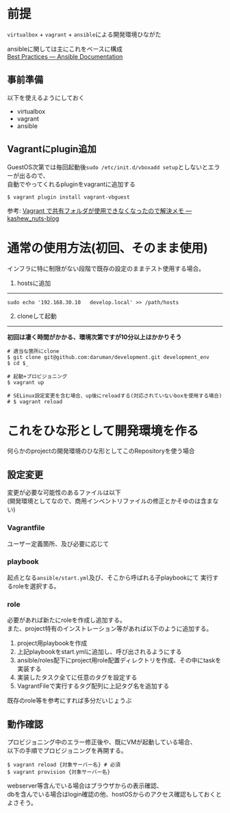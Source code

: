 前提
================================================================================

`virtualbox` + `vagrant` + `ansible`による開発環境ひながた  

ansibleに関しては主にこれをベースに構成  
[Best Practices — Ansible Documentation](http://docs.ansible.com/playbooks_best_practices.html)  


事前準備
--------------------------------------------------------------------------------

以下を使えるようにしておく

- virtualbox
- vagrant
- ansible

Vagrantにplugin追加
--------------------------------------------------------------------------------

GuestOS次第では毎回起動後`sudo /etc/init.d/vboxadd setup`としないとエラーが出るので、  
自動でやってくれるpluginをvagrantに追加する

```
$ vagrant plugin install vagrant-vbguest
```

参考: [Vagrant で共有フォルダが使用できなくなったので解決メモ — kashew_nuts-blog][1]



通常の使用方法(初回、そのまま使用)
================================================================================

インフラに特に制限がない段階で既存の設定のままテスト使用する場合。

1. hostsに追加
--------------------------------------------------------------------------------

```
sudo echo '192.168.30.10   develop.local' >> /path/hosts
```

2. cloneして起動
--------------------------------------------------------------------------------

__初回は凄く時間がかかる、環境次第ですが10分以上はかかりそう__

```
# 適当な箇所にclone
$ git clone git@github.com:daruman/development.git development_env
$ cd $_

# 起動+プロビジョニング
$ vagrant up

# SELinux設定変更を含む場合、up後にreloadする(対応されていないboxを使用する場合)
# $ vagrant reload
```


これをひな形として開発環境を作る
================================================================================

何らかのprojectの開発環境のひな形としてこのRepositoryを使う場合

設定変更
--------------------------------------------------------------------------------

変更が必要な可能性のあるファイルは以下  
(開発環境としてなので、商用インベントリファイルの修正とかそゆのは含まない)

### Vagrantfile

ユーザー定義箇所、及び必要に応じて

### playbook

起点となる`ansible/start.yml`及び、そこから呼ばれる子playbookにて
実行するroleを選択する。

### role

必要があれば新たにroleを作成し追加する。  
また、project特有のインストレーション等があれば以下のように追加する。
1. project用playbookを作成
2. 上記playbookをstart.ymlに追加し、呼び出されるようにする
3. ansible/roles配下にproject用role配置ディレクトリを作成、その中にtaskを実装する
4. 実装したタスク全てに任意のタグを設定する
5. VagrantFileで実行するタグ配列に上記タグ名を追加する

既存のrole等を参考にすれば多分だいじょうぶ

動作確認
--------------------------------------------------------------------------------

プロビジョニング中のエラー修正後や、既にVMが起動している場合、  
以下の手順でプロビジョニングを再開する。
```
$ vagrant reload {対象サーバー名} # 必須
$ vagrant provision {対象サーバー名}
```

webserver等含んでいる場合はブラウザからの表示確認、  
dbを含んでいる場合はlogin確認の他、hostOSからのアクセス確認もしておくとよさそう。




[1]: http://kashewnuts.bitbucket.org/2013/08/25/vagrantvbguest.html

